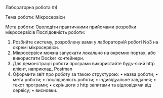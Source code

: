 Лабораторна робота #4

Тема роботи: Мікросервіси

Мета роботи: Оволодіти практичними прийомами розробки мікросервісів
Послідовність роботи:
1. Розбийте систему, розроблену вами у лабораторній роботі No3 на окремі
мікросервіси.
2. Мікросервіси можна запускати локально на окремих портах, або використати
Docker контейнери.
3. Для демонстрації роботи програми використайте будь-який http клієнт,
наприклад, Postman
7. Оформити звіт про роботу за такою структурою:
• назва роботи;
• мета роботи;
• послідовність роботи;
• індивідуальне завдання;
• текст програми;
• скріншоти з http запитами та відповідями від сервісу;
• висновки.
